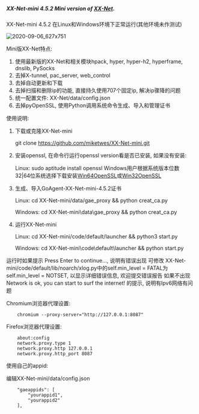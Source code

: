 ##### XX-Net-mini 4.5.2 Mini version of [XX-Net](https://github.com/XX-net/XX-Net).

XX-Net-mini 4.5.2 在Linux和Windows环境下正常运行(其他环境未作测试) 

![2020-09-06_627x751](https://user-images.githubusercontent.com/6849681/92320577-08dfea00-f055-11ea-9314-b43a1ad0a0ae.png)

Mini版XX-Net特点:

1. 使用最新版的XX-Net和相关模块hpack, hyper, hyper-h2, hyperframe, dnslib, PySocks
2. 去掉X-tunnel, pac_server, web_control
3. 去掉自动更新和下载
4. 去掉扫描和删除ip的功能, 直接持久使用707个固定ip, 解决ip骤降的问题
5. 统一配置文件: XX-Net/data/config.json
6. 去掉pyOpenSSL, 使用Python调用系统命令生成、导入和管理证书

使用说明: 

1. 下载或克隆XX-Net-mini

    git clone https://github.com/miketwes/XX-Net-mini.git

2. 安装openssl, 在命令行运行openssl version看是否已安装, 如果没有安装:

   Linux: sudo aptitude install openssl
   Windows用户根据系统版本位数 32|64位系统选择下载安装[Win64OpenSSL](https://slproweb.com/download/Win64OpenSSL_Light-1_1_1g.exe)或[Win32OpenSSL](https://slproweb.com/download/Win32OpenSSL_Light-1_1_1g.exe) 

3. 生成、导入GoAgent-XX-Net-mini-4.5.2证书

   Linux: cd XX-Net-mini/data/gae_proxy && python creat_ca.py 
   
   Windows: cd XX-Net-mini\data\gae_proxy && python creat_ca.py

4. 运行XX-Net-mini

   Linux:  cd XX-Net-mini/code/default/launcher && python3 start.py
   
   Windows: cd XX-Net-mini\code\default\launcher && python start.py


运行时如果提示 Press Enter to continue..., 说明有错误出现
可修改 XX-Net-mini/code/default/lib/noarch/xlog.py中的self.min_level = FATAL为self.min_level = NOTSET,
以显示详细错误信息, 欢迎提交错误报告
如果不出现 Network is ok, you can start to surf the internet! 的提示,  说明有Ipv6网络有问题

Chromium浏览器代理设置:

        chromium --proxy-server="http://127.0.0.1:8087"
    
Firefox浏览器代理设置: 
    
        about:config
        network.proxy.type 1     
        network.proxy.http 127.0.0.1
        network.proxy.http_port 8087
   
使用自己的appid:
    
   编辑XX-Net-mini/data/config.json
    
        "gaeappids": [
            "yourappid1",
            "yourappid2"
        ],
